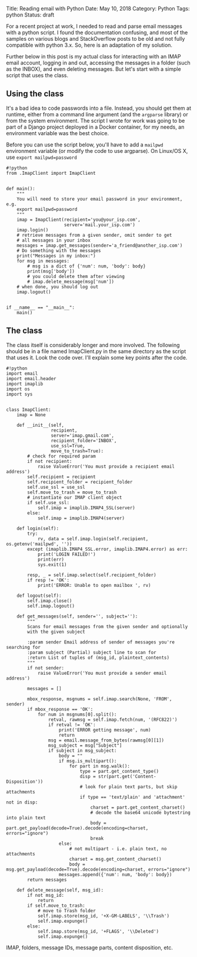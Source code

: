 Title: Reading email with Python
Date: May 10, 2018
Category: Python
Tags: python
Status: draft

For a recent project at work, I needed to read and parse email messages with a python script. I found the documentation confusing, and most of the samples on various blogs and StackOverflow posts to be old and not fully compatible with python 3.x. So, here is an adaptation of my solution.

Further below in this post is my actual class for interacting with an IMAP email account, logging in and out, accessing the messages in a folder (such as the INBOX), and even deleting messages. But let's start with a simple script that uses the class.

## Using the class

It's a bad idea to code passwords into a file. Instead, you should get them at runtime, either from a command line argument (and the `argparse` library) or from the system environment. The script I wrote for work was going to be part of a Django project deployed in a Docker container, for my needs, an environment variable was the best choice. 

Before you can use the script below, you'll have to add a `mailpwd` environment variable (or modify the code to use argparse). On Linux/OS X, use `export mailpwd=password`


    #!python
    from .ImapClient import ImapClient


    def main():
        """
        You will need to store your email password in your environment, e.g.
        export mailpwd=password
        """
        imap = ImapClient(recipient='you@your_isp.com',
                          server='mail.your_isp.com')
        imap.login()
        # retrieve messages from a given sender, omit sender to get
        # all messages in your inbox
        messages = imap.get_messages(sender='a_friend@another_isp.com')
        # Do something with the messages
        print("Messages in my inbox:")
        for msg in messages:
            # msg is a dict of {'num': num, 'body': body}
            print(msg['body'])
            # you could delete them after viewing
            # imap.delete_message(msg['num'])
        # when done, you should log out
        imap.logout()


    if __name__ == "__main__":
        main()

## The class

The class itself is considerably longer and more involved. The following should be in a file named ImapClient.py in the same directory as the script that uses it. Look the code over. I'll explain some key points after the code.

    #!python
    import email
    import email.header
    import imaplib
    import os
    import sys


    class ImapClient:
        imap = None

        def __init__(self,
                     recipient,
                     server='imap.gmail.com',
                     recipient_folder='INBOX',
                     use_ssl=True,
                     move_to_trash=True):
            # check for required param
            if not recipient:
                raise ValueError('You must provide a recipient email address')
            self.recipient = recipient
            self.recipient_folder = recipient_folder
            self.use_ssl = use_ssl
            self.move_to_trash = move_to_trash
            # instantiate our IMAP client object
            if self.use_ssl:
                self.imap = imaplib.IMAP4_SSL(server)
            else:
                self.imap = imaplib.IMAP4(server)

        def login(self):
            try:
                rv, data = self.imap.login(self.recipient, os.getenv('mailpwd', ''))
            except (imaplib.IMAP4_SSL.error, imaplib.IMAP4.error) as err:
                print('LOGIN FAILED!')
                print(err)
                sys.exit(1)

            resp, _ = self.imap.select(self.recipient_folder)
            if resp != 'OK':
                print('ERROR: Unable to open mailbox ', rv)

        def logout(self):
            self.imap.close()
            self.imap.logout()

        def get_messages(self, sender='', subject=''):
            """
            Scans for email messages from the given sender and optionally
            with the given subject

            :param sender Email address of sender of messages you're searching for
            :param subject (Partial) subject line to scan for
            :return List of tuples of (msg_id, plaintext_contents)
            """
            if not sender:
                raise ValueError('You must provide a sender email address')

            messages = []

            mbox_response, msgnums = self.imap.search(None, 'FROM', sender)
            if mbox_response == 'OK':
                for num in msgnums[0].split():
                    retval, rawmsg = self.imap.fetch(num, '(RFC822)')
                    if retval != 'OK':
                        print('ERROR getting message', num)
                        return
                    msg = email.message_from_bytes(rawmsg[0][1])
                    msg_subject = msg["Subject"]
                    if subject in msg_subject:
                        body = ""
                        if msg.is_multipart():
                            for part in msg.walk():
                                type = part.get_content_type()
                                disp = str(part.get('Content-Disposition'))
                                # look for plain text parts, but skip attachments
                                if type == 'text/plain' and 'attachment' not in disp:
                                    charset = part.get_content_charset()
                                    # decode the base64 unicode bytestring into plain text
                                    body = part.get_payload(decode=True).decode(encoding=charset, errors="ignore")
                                    break
                        else:
                            # not multipart - i.e. plain text, no attachments
                            charset = msg.get_content_charset()
                            body = msg.get_payload(decode=True).decode(encoding=charset, errors="ignore")
                        messages.append({'num': num, 'body': body})
            return messages

        def delete_message(self, msg_id):
            if not msg_id:
                return
            if self.move_to_trash:
                # move to Trash folder
                self.imap.store(msg_id, '+X-GM-LABELS', '\\Trash')
                self.imap.expunge()
            else:
                self.imap.store(msg_id, '+FLAGS', '\\Deleted')
                self.imap.expunge()


IMAP, folders, message IDs, message parts, content disposition, etc.

